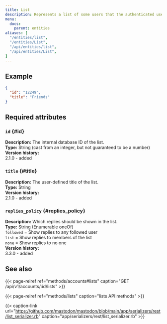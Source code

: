```yaml
---
title: List
description: Represents a list of some users that the authenticated user follows.
menu:
  docs:
    parent: entities
aliases: [
  "/entities/list",
  "/entities/List",
  "/api/entities/list",
  "/api/entities/List",
]
---
```


## Example

```json
{
  "id": "12249",
  "title": "Friends"
}
```

## Required attributes

### `id` {#id}

**Description:** The internal database ID of the list.\
**Type:** String (cast from an integer, but not guaranteed to be a number)\
**Version history:**\
2.1.0 - added

### `title` {#title}

**Description:** The user-defined title of the list.\
**Type:** String\
**Version history:**\
2.1.0 - added

### `replies_policy` {#replies_policy}

**Description:** Which replies should be shown in the list.\
**Type:** String (Enumerable oneOf)\
`followed` = Show replies to any followed user\
`list` = Show replies to members of the list\
`none` = Show replies to no one\
**Version history:**\
3.3.0 - added

## See also

{{< page-relref ref="methods/accounts#lists" caption="GET /api/v1/accounts/:id/lists" >}}

{{< page-relref ref="methods/lists" caption="lists API methods" >}}

{{< caption-link url="https://github.com/mastodon/mastodon/blob/main/app/serializers/rest/list_serializer.rb" caption="app/serializers/rest/list_serializer.rb" >}}




